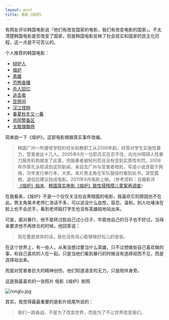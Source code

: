 ```yaml
---
layout: post
title: 电影《熔炉》
---
```


有网友评论韩国电影说『他们有改变国家的电影，我们有改变电影的国家』。不太清楚韩国电影是否改变了国家，但是韩国电影反映了社会现实和国家的民主化历程，这一点是不可否认的。

个人推荐的韩国电影：

- [辩护人](https://movie.douban.com/subject/21937445/)
- [熔炉](https://movie.douban.com/subject/5912992/)
- [素媛](https://movie.douban.com/subject/21937452/)
- [恐怖直播](https://movie.douban.com/subject/21360417/)
- [杀人回忆](https://movie.douban.com/subject/1300299/)
- [追击者](https://movie.douban.com/subject/3006309/)
- [空房间](https://movie.douban.com/subject/1308833/)
- [汉江怪物](https://movie.douban.com/subject/1763134/)
- [春夏秋冬又一春](https://movie.douban.com/subject/1316580/)
- [共同警备区](https://movie.douban.com/subject/1306664/)
- [太极旗飘扬](https://movie.douban.com/subject/1304972/)

简单說一下《熔炉》，这部电影根据真实事件改编。

> 韩国广州一所聋哑学校的校长和教职工从2000年起，经常对学生实施性暴力，受害者达十几人。2005年6月一位职员实在忍不住，向光州障碍人性暴力服务机构揭发了此事，但施暴者被轻判而且没有受到实质性判罚。2008年作家孔泳枝读到这则新闻，亲自去广州与受害者相处，写成小说连载于网络，次年发行单行本，大卖。本片男主角在军队服役时看到此书，深受震撼，退役后建议拍成电影。2011年9月电影上映。（参考资料：豆瓣影评[《熔炉》始末](https://movie.douban.com/review/5498588/)、[韩国真实电影《熔炉》致性侵残障儿童案再调查](https://movie.douban.com/review/5603892/)）

在我看来，《熔炉》不是一个仅仅关注社会黑暗面的电影，我喜欢它的原因也不在此。男主角美术老师仁浩话不多，可以说没什么血性，容忍、温和，别人吐唾沫在脸上也不会还手，看到老师殴打学生也没有英雄般地站出来。

可是，面对暴行，他不是转过脸自己过小日子，毕竟他自己的日子也不好过。当母亲要求他不再掺合的时候，他回答说：

> 现在要是放弃的话，我也没有信心能够做好松儿的爸爸。

在这个世界上，有一些人，从来没想过要当什么英雄，只不过想做些自己喜欢做的事，和自己喜欢的人在一起。只是当他们看到暴行的时候没有选择视而不见，而是选择站出来。

而面对受害者巨大的精神创伤，他们知道语言的无力，只是陪伴身旁。

这是我最喜欢的一张照片 电影《熔炉》剧照

![ronglu.jpg](https://i.loli.net/2018/04/30/5ae691db65a68.jpg)

其实，我觉得最最重要的是影片结尾所说的：

> 我们一路奋战，不是为了改变世界，而是为了不让世界改变我们。
